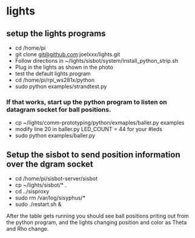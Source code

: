 # lights


## setup the lights programs

* cd /home/pi
* git clone git@github.com:joelxxx/lights.git
* Follow directions in  ~/lights/sisbot/system/install_python_strip.sh
* Plug in the lights as shown in the photo
* test the default lights program 
* cd /home/pi/rpi_ws281x/python
* sudo python examples/strandtest.py

### If that works, start up the python program to listen on datagram socket for ball positions.

* cp ~/lights/comm-prototyping/python/exmaples/baller.py examples
* modify line 20 in baller.py  LED_COUNT      = 44 for your #leds
* sudo python examples/baller.py


## Setup the sisbot to send position information over the dgram socket
* cd /home/pi/sisbot-server/sisbot
* cp ~/lights/sisbot/* .
* cd ../sisproxy
* sudo rm /var/log/sisyphus/*
* sudo ./restart.sh &


After the table gets running you should see ball positions priting out from the python program, and the lights changing position and color as Theta and Rho change.




